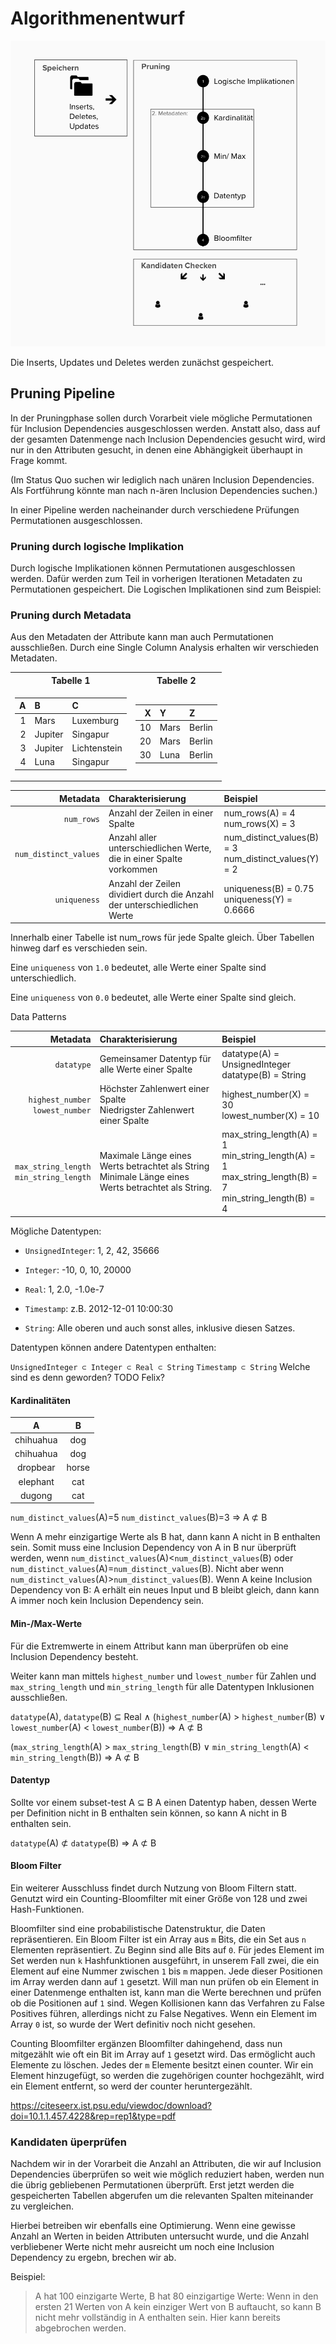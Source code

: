 # Algorithmenentwurf

![](imgs/Algorithmenentwurf.png)

Die Inserts, Updates und Deletes werden zunächst gespeichert.

## Pruning Pipeline

In der Pruningphase sollen durch Vorarbeit viele mögliche Permutationen für Inclusion Dependencies ausgeschlossen werden. Anstatt also, dass auf der gesamten Datenmenge nach Inclusion Dependencies gesucht wird, wird nur in den Attributen gesucht, in denen eine Abhängigkeit überhaupt in Frage kommt.

(Im Status Quo suchen wir lediglich nach unären Inclusion Dependencies. Als Fortführung könnte man nach n-ären Inclusion Dependencies suchen.)

In einer Pipeline werden nacheinander durch verschiedene Prüfungen Permutationen ausgeschlossen.

### Pruning durch logische Implikation

Durch logische Implikationen können Permutationen ausgeschlossen werden. Dafür werden zum Teil in vorherigen Iterationen Metadaten zu Permutationen gespeichert.
Die Logischen Implikationen sind zum Beispiel:

### Pruning durch Metadata

Aus den Metadaten der Attribute kann man auch Permutationen ausschließen. Durch eine Single Column Analysis erhalten wir verschieden Metadaten.

<table>
<tr><th>Tabelle 1  </th><th>Tabelle 2 </th></tr>
<tr><td>

|   A | B       | C            |
| --: | :------ | :----------- |
|   1 | Mars    | Luxemburg    |
|   2 | Jupiter | Singapur     |
|   3 | Jupiter | Lichtenstein |
|   4 | Luna    | Singapur     |

</td><td>

|   X | Y    | Z      |
| --: | :--- | :----- |
|  10 | Mars | Berlin |
|  20 | Mars | Berlin |
|  30 | Luna | Berlin |

</td></tr> </table>

|              Metadata | Charakterisierung                                                        | Beispiel                                                 |
| --------------------: | :----------------------------------------------------------------------- | :------------------------------------------------------- |
|            `num_rows` | Anzahl der Zeilen in einer Spalte                                        | num_rows(A) = 4<br>num_rows(X) = 3                       |
| `num_distinct_values` | Anzahl aller unterschiedlichen Werte, die in einer Spalte vorkommen      | num_distinct_values(B) = 3<br>num_distinct_values(Y) = 2 |
|          `uniqueness` | Anzahl der Zeilen dividiert durch die Anzahl der unterschiedlichen Werte | uniqueness(B) = 0.75<br>uniqueness(Y) = 0.6666           |

Innerhalb einer Tabelle ist num_rows für jede Spalte gleich. Über Tabellen hinweg darf es verschieden sein.

Eine `uniqueness` von `1.0` bedeutet, alle Werte einer Spalte sind unterschiedlich.

Eine `uniqueness` von `0.0` bedeutet, alle Werte einer Spalte sind gleich.

Data Patterns

|                                     Metadata | Charakterisierung                                                                                       | Beispiel                                                                                                         |
| -------------------------------------------: | :------------------------------------------------------------------------------------------------------ | :--------------------------------------------------------------------------------------------------------------- |
|                                   `datatype` | Gemeinsamer Datentyp für alle Werte einer Spalte                                                        | datatype(A) = UnsignedInteger <br>datatype(B) = String                                                           |
|         `highest_number` <br>`lowest_number` | Höchster Zahlenwert einer Spalte <br> Niedrigster Zahlenwert einer Spalte                               | highest_number(X) = 30 <br> lowest_number(X) = 10                                                                |
| `max_string_length` <br> `min_string_length` | Maximale Länge eines Werts betrachtet als String <br> Minimale Länge eines Werts betrachtet als String. | max_string_length(A) = 1 <br> min_string_length(A) = 1 <br>max_string_length(B) = 7<br> min_string_length(B) = 4 |

Mögliche Datentypen:

- `UnsignedInteger`: 1, 2, 42, 35666

- `Integer`: -10, 0, 10, 20000

- `Real`: 1, 2.0, -1.0e-7

- `Timestamp`: z.B. 2012-12-01 10:00:30

- `String`: Alle oberen und auch sonst alles, inklusive diesen Satzes.

Datentypen können andere Datentypen enthalten:

`UnsignedInteger ⊂ Integer ⊂ Real ⊂ String`
`Timestamp ⊂ String`
Welche sind es denn geworden? TODO Felix?

#### Kardinalitäten

|     A     |   B   |
| :-------: | :---: |
| chihuahua |  dog  |
| chihuahua |  dog  |
| dropbear  | horse |
| elephant  |  cat  |
|  dugong   |  cat  |

`num_distinct_values`(A)=5
`num_distinct_values`(B)=3
=> A ⊄ B

Wenn A mehr einzigartige Werte als B hat, dann kann A nicht in B enthalten sein. Somit muss eine Inclusion Dependency von A in B nur überprüft werden, wenn `num_distinct_values`(A)<`num_distinct_values`(B) oder `num_distinct_values`(A)=`num_distinct_values`(B). Nicht aber wenn `num_distinct_values`(A)>`num_distinct_values`(B).
Wenn A keine Inclusion Dependency von B: A erhält ein neues Input und B bleibt gleich, dann kann A immer noch kein Inclusion Dependency sein.

#### Min-/Max-Werte

Für die Extremwerte in einem Attribut kann man überprüfen ob eine Inclusion Dependency besteht.

Weiter kann man mittels `highest_number` und `lowest_number` für Zahlen und `max_string_length` und `min_string_length` für alle Datentypen Inklusionen ausschließen.

`datatype`(A), `datatype`(B) ⊆ Real
∧ (`highest_number`(A) > `highest_number`(B) ∨ `lowest_number`(A) < `lowest_number`(B))
⇒ A ⊄ B

(`max_string_length`(A) > `max_string_length`(B) ∨ `min_string_length`(A) < `min_string_length`(B))
⇒ A ⊄ B

#### Datentyp

Sollte vor einem subset-test A ⊆ B A einen Datentyp haben, dessen Werte per Definition nicht in B enthalten sein können, so kann A nicht in B enthalten sein.

`datatype`(A) ⊄ `datatype`(B) ⇒ A ⊄ B

#### Bloom Filter

Ein weiterer Ausschluss findet durch Nutzung von Bloom Filtern statt. Genutzt wird ein Counting-Bloomfilter mit einer Größe von 128 und zwei Hash-Funktionen.

Bloomfilter sind eine probabilistische Datenstruktur, die Daten repräsentieren. Ein Bloom Filter ist ein Array aus `m` Bits, die ein Set aus `n` Elementen repräsentiert. Zu Beginn sind alle Bits auf `0`. Für jedes Element im Set werden nun `k` Hashfunktionen ausgeführt, in unserem Fall zwei, die ein Element auf eine Nummer zwischen `1` bis `m` mappen. Jede dieser Positionen im Array werden dann auf `1` gesetzt. Will man nun prüfen ob ein Element in einer Datenmenge enthalten ist, kann man die Werte berechnen und prüfen ob die Positionen auf `1` sind. Wegen Kollisionen kann das Verfahren zu False Positives führen, allerdings nicht zu False Negatives. Wenn ein Element im Array `0` ist, so wurde der Wert definitiv noch nicht gesehen.

Counting Bloomfilter ergänzen Bloomfilter dahingehend, dass nun mitgezählt wie oft ein Bit im Array auf `1` gesetzt wird. Das ermöglicht auch Elemente zu löschen. Jedes der `m` Elemente besitzt einen counter. Wir ein Element hinzugefügt, so werden die zugehörigen counter hochgezählt, wird ein Element entfernt, so werd der counter heruntergezählt.

https://citeseerx.ist.psu.edu/viewdoc/download?doi=10.1.1.457.4228&rep=rep1&type=pdf

### Kandidaten üperprüfen

Nachdem wir in der Vorarbeit die Anzahl an Attributen, die wir auf Inclusion Dependencies überprüfen so weit wie möglich reduziert haben, werden nun die übrig gebliebenen Permutationen überprüft. Erst jetzt werden die gespeicherten Tabellen abgerufen um die relevanten Spalten miteinander zu vergleichen.

Hierbei betreiben wir ebenfalls eine Optimierung. Wenn eine gewisse Anzahl an Werten in beiden Attributen untersucht wurde, und die Anzahl verbliebener Werte nicht mehr ausreicht um noch eine Inclusion Dependency zu ergebn, brechen wir ab.

Beispiel:

> A hat 100 einzigarte Werte, B hat 80 einzigartige Werte: Wenn in den ersten 21 Werten von A kein einziger Wert von B auftaucht, so kann B nicht mehr vollständig in A enthalten sein. Hier kann bereits abgebrochen werden.

